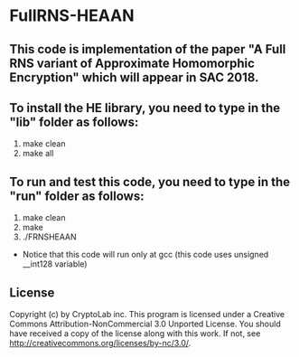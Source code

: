 # FullRNS-HEAAN

## This code is implementation of the paper "A Full RNS variant of Approximate Homomorphic Encryption" which will appear in SAC 2018.

## To install the HE library, you need to type in the "lib" folder as follows:
1. make clean
2. make all

## To run and test this code, you need to type in the "run" folder as follows:
1. make clean
2. make 
3. ./FRNSHEAAN

- Notice that this code will run only at gcc (this code uses unsigned __int128 variable)

## License
Copyright (c) by CryptoLab inc.
This program is licensed under a
Creative Commons Attribution-NonCommercial 3.0 Unported License.
You should have received a copy of the license along with this
work.  If not, see <http://creativecommons.org/licenses/by-nc/3.0/>.
